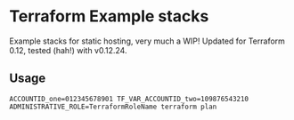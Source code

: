 # Terraform Example stacks

Example stacks for static hosting, very much a WIP!
Updated for Terraform 0.12, tested (hah!) with v0.12.24.

## Usage

```
ACCOUNTID_one=012345678901 TF_VAR_ACCOUNTID_two=109876543210 ADMINISTRATIVE_ROLE=TerraformRoleName terraform plan
```

